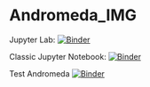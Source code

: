 # Andromeda_IMG

Jupyter Lab: [![Binder](https://mybinder.org/badge_logo.svg)](https://mybinder.org/v2/gh/infovis-vt/Andromeda_IMG/main)

Classic Jupyter Notebook: [![Binder](https://mybinder.org/badge_logo.svg)](https://mybinder.org/v2/gh/infovis-vt/Andromeda_IMG/main?filepath=Andromeda_ImgVersion.ipynb)



Test Andromeda [![Binder](https://mybinder.org/badge_logo.svg)](https://mybinder.org/v2/gh/infovis-vt/Andromeda_IMG/HEAD?filepath=Andromeda_ImgVersion.ipynb)
